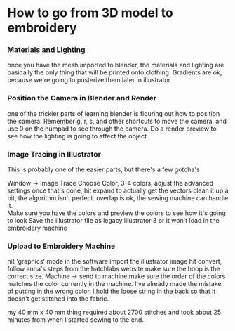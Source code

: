 # How to go from 3D model to embroidery

### Materials and Lighting

once you have the mesh imported to blender, the materials and lighting are basically the only thing that will be printed onto clothing.  Gradients are ok, because we're going to posterize them later in illustrator

### Position the Camera in Blender and Render

one of the trickier parts of learning blender is figuring out how to position the camera.  Remember g, r, s, and other shortcuts to move the camera, and use 0 on the numpad to see through the camera.  Do a render preview to see how the lighting is going to affect the object

### Image Tracing in Illustrator

This is probably one of the easier parts, but there's a few gotcha's

Window -> Image Trace 
Choose Color, 3-4 colors, adjust the advanced settings
once that's done, hit expand to actually get the vectors
clean it up a bit, the algorithm isn't perfect.
overlap is ok, the sewing machine can handle it.  
Make sure you have the colors and preview the colors to see how it's going to look
Save the illustrator file as legacy illustrator 3 or it won't load in the embroidery machine

### Upload to Embroidery Machine

hit 'graphics' mode in the software
import the illustrator image
hit convert, follow anna's steps from the hatchlabs website
make sure the hoop is the correct size.
Machine -> send to machine
make sure the order of the colors matches the color currently in the machine. I've already made the mistake of putting in the wrong color.
I hold the loose string in the back so that it doesn't get stitched into the fabric.

my 40 mm x 40 mm thing required about 2700 stitches and took about 25 minutes from when I started sewing to the end.


